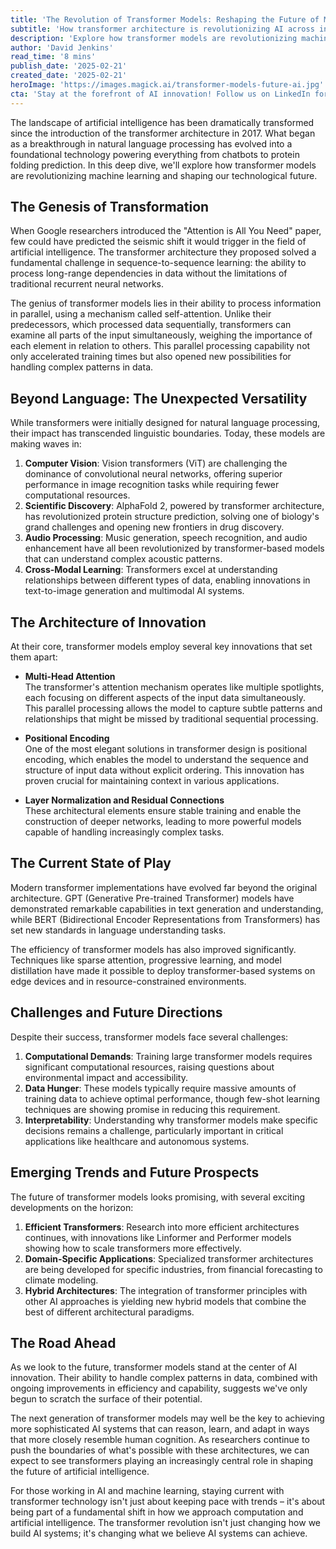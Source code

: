 ```yaml
---
title: 'The Revolution of Transformer Models: Reshaping the Future of Machine Learning'
subtitle: 'How transformer architecture is revolutionizing AI across industries'
description: 'Explore how transformer models are revolutionizing machine learning and shaping our technological future. From NLP to computer vision, scientific discovery, and audio processing, transformer models are at the center of AI innovation.'
author: 'David Jenkins'
read_time: '8 mins'
publish_date: '2025-02-21'
created_date: '2025-02-21'
heroImage: 'https://images.magick.ai/transformer-models-future-ai.jpg'
cta: 'Stay at the forefront of AI innovation! Follow us on LinkedIn for the latest insights on transformer models and breakthrough developments in artificial intelligence.'
---
```


The landscape of artificial intelligence has been dramatically transformed since the introduction of the transformer architecture in 2017. What began as a breakthrough in natural language processing has evolved into a foundational technology powering everything from chatbots to protein folding prediction. In this deep dive, we'll explore how transformer models are revolutionizing machine learning and shaping our technological future.

## The Genesis of Transformation

When Google researchers introduced the "Attention is All You Need" paper, few could have predicted the seismic shift it would trigger in the field of artificial intelligence. The transformer architecture they proposed solved a fundamental challenge in sequence-to-sequence learning: the ability to process long-range dependencies in data without the limitations of traditional recurrent neural networks.

The genius of transformer models lies in their ability to process information in parallel, using a mechanism called self-attention. Unlike their predecessors, which processed data sequentially, transformers can examine all parts of the input simultaneously, weighing the importance of each element in relation to others. This parallel processing capability not only accelerated training times but also opened new possibilities for handling complex patterns in data.

## Beyond Language: The Unexpected Versatility

While transformers were initially designed for natural language processing, their impact has transcended linguistic boundaries. Today, these models are making waves in:

1. **Computer Vision**: Vision transformers (ViT) are challenging the dominance of convolutional neural networks, offering superior performance in image recognition tasks while requiring fewer computational resources.
2. **Scientific Discovery**: AlphaFold 2, powered by transformer architecture, has revolutionized protein structure prediction, solving one of biology's grand challenges and opening new frontiers in drug discovery.
3. **Audio Processing**: Music generation, speech recognition, and audio enhancement have all been revolutionized by transformer-based models that can understand complex acoustic patterns.
4. **Cross-Modal Learning**: Transformers excel at understanding relationships between different types of data, enabling innovations in text-to-image generation and multimodal AI systems.

## The Architecture of Innovation

At their core, transformer models employ several key innovations that set them apart:

- **Multi-Head Attention**  
  The transformer's attention mechanism operates like multiple spotlights, each focusing on different aspects of the input data simultaneously. This parallel processing allows the model to capture subtle patterns and relationships that might be missed by traditional sequential processing.

- **Positional Encoding**  
  One of the most elegant solutions in transformer design is positional encoding, which enables the model to understand the sequence and structure of input data without explicit ordering. This innovation has proven crucial for maintaining context in various applications.

- **Layer Normalization and Residual Connections**  
  These architectural elements ensure stable training and enable the construction of deeper networks, leading to more powerful models capable of handling increasingly complex tasks.

## The Current State of Play

Modern transformer implementations have evolved far beyond the original architecture. GPT (Generative Pre-trained Transformer) models have demonstrated remarkable capabilities in text generation and understanding, while BERT (Bidirectional Encoder Representations from Transformers) has set new standards in language understanding tasks.

The efficiency of transformer models has also improved significantly. Techniques like sparse attention, progressive learning, and model distillation have made it possible to deploy transformer-based systems on edge devices and in resource-constrained environments.

## Challenges and Future Directions

Despite their success, transformer models face several challenges:

1. **Computational Demands**: Training large transformer models requires significant computational resources, raising questions about environmental impact and accessibility.
2. **Data Hunger**: These models typically require massive amounts of training data to achieve optimal performance, though few-shot learning techniques are showing promise in reducing this requirement.
3. **Interpretability**: Understanding why transformer models make specific decisions remains a challenge, particularly important in critical applications like healthcare and autonomous systems.

## Emerging Trends and Future Prospects

The future of transformer models looks promising, with several exciting developments on the horizon:

1. **Efficient Transformers**: Research into more efficient architectures continues, with innovations like Linformer and Performer models showing how to scale transformers more effectively.
2. **Domain-Specific Applications**: Specialized transformer architectures are being developed for specific industries, from financial forecasting to climate modeling.
3. **Hybrid Architectures**: The integration of transformer principles with other AI approaches is yielding new hybrid models that combine the best of different architectural paradigms.

## The Road Ahead

As we look to the future, transformer models stand at the center of AI innovation. Their ability to handle complex patterns in data, combined with ongoing improvements in efficiency and capability, suggests we've only begun to scratch the surface of their potential.

The next generation of transformer models may well be the key to achieving more sophisticated AI systems that can reason, learn, and adapt in ways that more closely resemble human cognition. As researchers continue to push the boundaries of what's possible with these architectures, we can expect to see transformers playing an increasingly central role in shaping the future of artificial intelligence.

For those working in AI and machine learning, staying current with transformer technology isn't just about keeping pace with trends – it's about being part of a fundamental shift in how we approach computation and artificial intelligence. The transformer revolution isn't just changing how we build AI systems; it's changing what we believe AI systems can achieve.